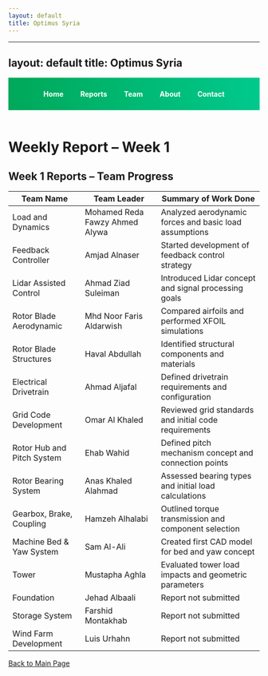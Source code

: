 ```yaml
---
layout: default
title: Optimus Syria
---
```

---
layout: default
title: Optimus Syria
---

<!-- Top Navigation -->
<div style="text-align:center; background:linear-gradient(90deg, #00a859, #00c98d); padding:10px;">

  <a href="index.html" style="color:white; margin:0 15px; font-weight:bold; text-decoration:none;">Home</a>
  <a href="week1.html" style="color:white; margin:0 15px; font-weight:bold; text-decoration:none;">Reports</a>
  <a href="team.html" style="color:white; margin:0 15px; font-weight:bold; text-decoration:none;">Team</a>
  <a href="about.html" style="color:white; margin:0 15px; font-weight:bold; text-decoration:none;">About</a>
  <a href="contact.html" style="color:white; margin:0 15px; font-weight:bold; text-decoration:none;">Contact</a>
</div>

<br>

<link rel="stylesheet" href="assets/style.css">

# Weekly Report – Week 1

## Week 1 Reports – Team Progress

| Team Name                    | Team Leader                        | Summary of Work Done |
|-----------------------------|-------------------------------------|------------------------|
| Load and Dynamics           | Mohamed Reda Fawzy Ahmed Alywa     | Analyzed aerodynamic forces and basic load assumptions |
| Feedback Controller         | Amjad Alnaser                      | Started development of feedback control strategy |
| Lidar Assisted Control      | Ahmad Ziad Suleiman                | Introduced Lidar concept and signal processing goals |
| Rotor Blade Aerodynamic     | Mhd Noor Faris Aldarwish           | Compared airfoils and performed XFOIL simulations |
| Rotor Blade Structures      | Haval Abdullah                     | Identified structural components and materials |
| Electrical Drivetrain       | Ahmad Aljafal                      | Defined drivetrain requirements and configuration |
| Grid Code Development       | Omar Al Khaled                     | Reviewed grid standards and initial code requirements |
| Rotor Hub and Pitch System  | Ehab Wahid                         | Defined pitch mechanism concept and connection points |
| Rotor Bearing System        | Anas Khaled Alahmad                | Assessed bearing types and initial load calculations |
| Gearbox, Brake, Coupling    | Hamzeh Alhalabi                    | Outlined torque transmission and component selection |
| Machine Bed & Yaw System    | Sam Al-Ali                         | Created first CAD model for bed and yaw concept |
| Tower                       | Mustapha Aghla                     | Evaluated tower load impacts and geometric parameters |
| Foundation                  | Jehad Albaali                      | Report not submitted |
| Storage System              | Farshid Montakhab                  | Report not submitted |
| Wind Farm Development       | Luis Urhahn                        | Report not submitted |


[Back to Main Page](index.md)
